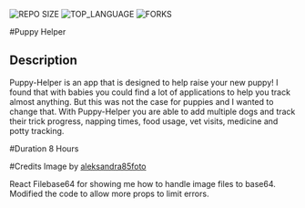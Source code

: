 ![REPO SIZE](https://img.shields.io/github/repo-size/jposeyjr/puppy-helper.svg?style=flat-square)
![TOP_LANGUAGE](https://img.shields.io/github/languages/top/jposeyjr/puppy-helper.svg?style=flat-square)
![FORKS](https://img.shields.io/github/forks/jposeyjr/puppy-helper.svg?style=social)

#Puppy Helper

## Description
Puppy-Helper is an app that is designed to help raise your new puppy! I found that with babies you could find a lot of applications to help you track almost anything. But this was not the case for puppies and I wanted to change that. With Puppy-Helper you are able to add multiple dogs and track their trick progress, napping times, food usage, vet visits, medicine and potty tracking.

#Duration
8 Hours

#Credits
Image by [aleksandra85foto](https://pixabay.com/users/aleksandra85foto-463403/?utm_source=link-attribution&utm_medium=referral&utm_campaign=image&utm_content=635410")

React Filebase64 for showing me how to handle image files to base64. Modified the code to allow more props to limit errors. 

